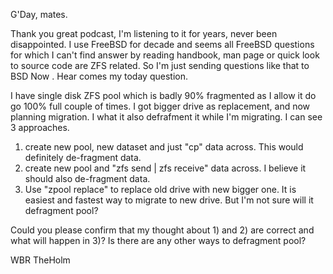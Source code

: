 G'Day, mates.

Thank you great podcast, I'm listening to it for years, never been disappointed. 
I use FreeBSD for decade and seems all FreeBSD questions for which I can't find answer by reading handbook, man page or quick look to source code are ZFS related. 
So I'm just sending questions like that  to BSD Now . Hear comes my today question.

I have single disk ZFS pool which is badly 90% fragmented  as I allow it do go 100% full couple of times.  I got bigger drive as replacement, and now planning migration. I what it also defrafment it while I'm migrating. 
I can see 3 approaches.
 1) create new pool, new dataset and just "cp" data across. This would definitely de-fragment data.
 2) create new pool and "zfs send | zfs receive" data across. I believe it should also de-fragment data. 
 3) Use "zpool replace" to replace old drive with new bigger one. It is easiest and fastest way to migrate to new drive. But I'm not sure will it defragment pool? 

Could you please confirm that my thought about 1) and 2) are correct and what will happen in 3)?  Is there are any other ways to defragment pool?

WBR
 TheHolm
